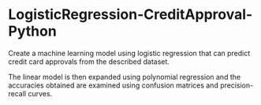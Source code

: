 # LogisticRegression-CreditApproval-Python
Create a machine learning model using logistic regression that can predict credit card approvals from the described dataset.

The linear model is then expanded using polynomial regression and the accuracies obtained are examined using confusion matrices and precision-recall curves.
